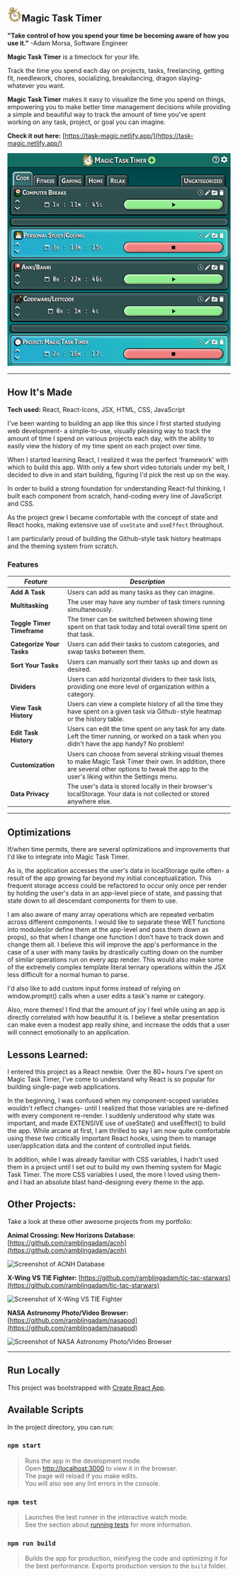 ## ![Logo](./public/favicon-32x32.png)Magic Task Timer

**"Take control of how you spend your time be becoming aware of how you use it."** -Adam Morsa, Software Engineer

**Magic Task Timer** is a timeclock for your life.

Track the time you spend each day on projects, tasks, freelancing, getting fit, needlework, chores, socializing, breakdancing, dragon slaying- whatever you want. 

**Magic Task Timer** makes it easy to visualize the time you spend on things, empowering you to make better time management decisions while providing a simple and beautiful way to track the amount of time you've spent working on any task, project, or goal you can imagine.

**Check it out here:** [https://task-magic.netlify.app/](https://task-magic.netlify.app/)

![Screenshot of Magic Task Timer](./public/screenshot.png)

---

## How It's Made
**Tech used:** React, React-Icons, JSX, HTML, CSS, JavaScript

I've been wanting to building an app like this since I first started studying web development- a simple-to-use, visually pleasing way to track the amount of time I spend on various projects each day, with the ability to easily view the history of my time spent on each project over time.

When I started learning React, I realized it was the perfect 'framework' with which to build this app. With only a few short video tutorials under my belt, I decided to dive in and start building, figuring I'd pick the rest up on the way.

In order to build a strong foundation for understanding React-ful thinking, I built each component from scratch, hand-coding every line of JavaScript and CSS.

As the project grew I became comfortable with the concept of state and React hooks, making extensive use of <code>useState</code> and <code>useEffect</code> throughout.

I am particularly proud of building the Github-style task history heatmaps and the theming system from scratch.

### Features

| *Feature*|*Description*|
|---|---|
| **Add A Task** | Users can add as many tasks as they can imagine. |
| **Multitasking** | The user may have any number of task timers running simultaneously. |
| **Toggle Timer Timeframe** | The timer can be switched between showing time spent on that task today and total overall time spent on that task. |
| **Categorize Your Tasks** | Users can add their tasks to custom categories, and swap tasks between them. |
| **Sort Your Tasks** | Users can manually sort their tasks up and down as desired. |
| **Dividers** | Users can add horizontal dividers to their task lists, providing one more level of organization within a category. |
| **View Task History** | Users can view a complete history of all the time they have spent on a given task via Github-style heatmap or the history table. |
| **Edit Task History** | Users can edit the time spent on any task for any date. Left the timer running, or worked on a task when you didn't have the app handy? No problem! |
| **Customization** | Users can choose from several striking visual themes to make Magic Task Timer their own. In addition, there are several other options to tweak the app to the user's liking within the Settings menu. |
| **Data Privacy** | The user's data is stored locally in their browser's localStorage. Your data is not collected or stored anywhere else. |


---


## Optimizations

If/when time permits, there are several optimizations and improvements that I'd like to integrate into Magic Task Timer.

As is, the application accesses the user's data in localStorage quite often- a result of the app growing far beyond my initial conceptualization. This frequent storage access could be refactored to occur only once per render by holding the user's data in an app-level piece of state, and passing that state down to all descendant components for them to use.

I am also aware of many array operations which are repeated verbatim across different components. I would like to separate these WET functions into modules(or define them at the app-level and pass them down as props), so that when I change one function I don't have to track down and change them all. I believe this will improve the app's performance in the case of a user with many tasks by drastically cutting down on the number of similar operations run on every app render. This would also make some of the extremely complex template literal ternary operations within the JSX less difficult for a normal human to parse.

I'd also like to add custom input forms instead of relying on window.prompt() calls when a user edits a task's name or category.

Also, more themes! I find that the amount of joy I feel while using an app is directly correlated with how beautiful it is. I believe a stellar presentation can make even a modest app really shine, and increase the odds that a user will connect emotionally to an application.

## Lessons Learned:

I entered this project as a React newbie. Over the 80+ hours I've spent on Magic Task Timer, I've come to understand why React is so popular for building single-page web applications.

In the beginning, I was confused when my component-scoped variables wouldn't reflect changes- until I realized that those variables are re-defined with every component re-render. I suddenly understood why state was important, and made EXTENSIVE use of useState() and useEffect() to build the app. While arcane at first, I am thrilled to say I am now quite comfortable using these two critically important React hooks, using them to manage user/application data and the content of controlled input fields.

In addition, while I was already familiar with CSS variables, I hadn't used them in a project until I set out to build my own theming system for Magic Task Timer. The more CSS variables I used, the more I loved using them- and I had an absolute blast hand-designing every theme in the app.

## Other Projects:
Take a look at these other awesome projects from my portfolio:

**Animal Crossing: New Horizons Database:** [https://github.com/ramblingadam/acnh](https://github.com/ramblingadam/acnh)

![Screenshot of ACNH Database](https://user-images.githubusercontent.com/96756923/170849487-39d5a25f-0ad3-4494-a325-d4502610b54e.gif)

**X-Wing VS TIE Fighter:** [https://github.com/ramblingadam/tic-tac-starwars](https://github.com/ramblingadam/tic-tac-starwars)

![Screenshot of X-Wing VS TIE Fighter](https://user-images.githubusercontent.com/96756923/170849366-e1b8d33b-6236-46f1-8dd9-b38fd2c27380.gif)

**NASA Astronomy Photo/Video Browser:** [https://github.com/ramblingadam/nasapod](https://github.com/ramblingadam/nasapod)

![Screenshot of NASA Astronomy Photo/Video Browser](https://user-images.githubusercontent.com/96756923/170848850-67f872fc-b92e-438b-add6-47d83673d3c9.gif)

---

## Run Locally

This project was bootstrapped with [Create React App](https://github.com/facebook/create-react-app).

## Available Scripts

In the project directory, you can run:

### `npm start`

> Runs the app in the development mode.  
> Open [http://localhost:3000](http://localhost:3000) to view it in the browser.  
> The page will reload if you make edits.  
> You will also see any lint errors in the console.

### `npm test`

> Launches the test runner in the interactive watch mode.  
> See the section about [running tests](https://facebook.github.io/create-react-app/docs/running-tests) for more information.

### `npm run build`

> Builds the app for production, minifying the code and optimizing it for the best performance.
> Exports production version to the `build` folder.  
